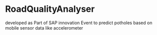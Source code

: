 # RoadQualityAnalyser
developed as Part of SAP innovation Event to predict potholes based on mobile sensor data like accelerometer
